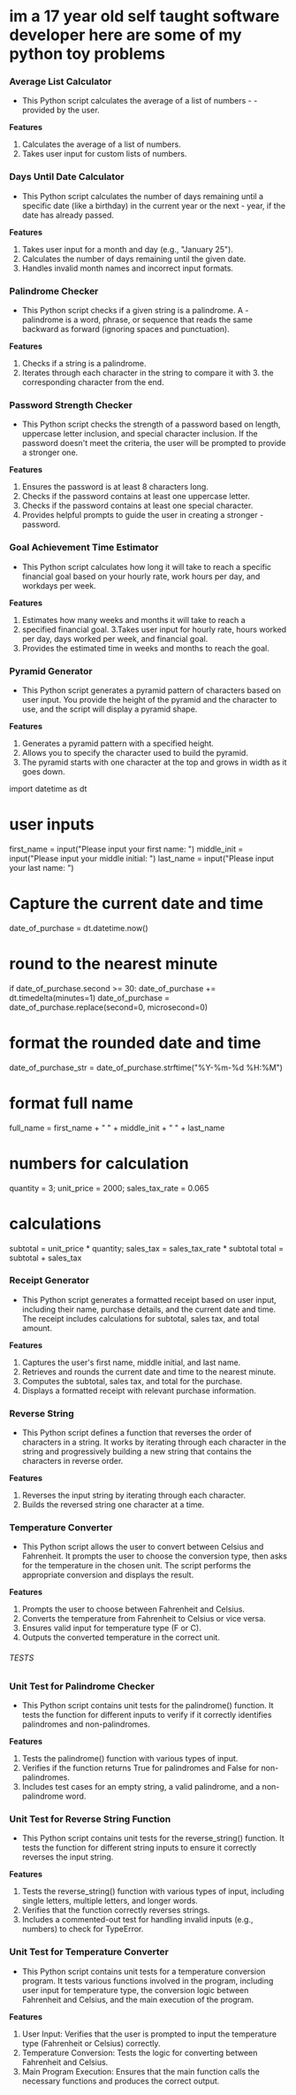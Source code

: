 # im a 17 year old self taught software developer here are some of my python toy problems

### Average List Calculator
- This Python script calculates the average of a list of numbers - - provided by the user.

**Features**
1. Calculates the average of a list of numbers.
2. Takes user input for custom lists of numbers.

### Days Until Date Calculator
- This Python script calculates the number of days remaining until a specific date (like a birthday) in the current year or the next - year, if the date has already passed.

**Features**
1. Takes user input for a month and day (e.g., "January 25").
2. Calculates the number of days remaining until the given date.
3. Handles invalid month names and incorrect input formats.

### Palindrome Checker
- This Python script checks if a given string is a palindrome. A - palindrome is a word, phrase, or sequence that reads the same backward as forward (ignoring spaces and punctuation).

**Features**
1. Checks if a string is a palindrome.
2. Iterates through each character in the string to compare it with 3. the corresponding character from the end.

### Password Strength Checker
- This Python script checks the strength of a password based on length, uppercase letter inclusion, and special character inclusion. If the password doesn't meet the criteria, the user will be prompted to provide a stronger one.

**Features**
1. Ensures the password is at least 8 characters long.
2. Checks if the password contains at least one uppercase letter.
3. Checks if the password contains at least one special character.
4. Provides helpful prompts to guide the user in creating a stronger - password.

### Goal Achievement Time Estimator
- This Python script calculates how long it will take to reach a specific financial goal based on your hourly rate, work hours per day, and workdays per week.

**Features**
1. Estimates how many weeks and months it will take to reach a 
2. specified financial goal.
3.Takes user input for hourly rate, hours worked per day, days worked per week, and financial goal.
4. Provides the estimated time in weeks and months to reach the goal.

### Pyramid Generator
- This Python script generates a pyramid pattern of characters based on user input. You provide the height of the pyramid and the character to use, and the script will display a pyramid shape.

**Features**
1. Generates a pyramid pattern with a specified height.
2. Allows you to specify the character used to build the pyramid.
3. The pyramid starts with one character at the top and grows in width as it goes down.


import datetime as dt

# user inputs
first_name = input("Please input your first name: ")
middle_init = input("Please input your middle initial: ")
last_name = input("Please input your last name: ")

# Capture the current date and time
date_of_purchase = dt.datetime.now()

# round to the nearest minute
if date_of_purchase.second >= 30:
    date_of_purchase += dt.timedelta(minutes=1)
date_of_purchase = date_of_purchase.replace(second=0, microsecond=0)

# format the rounded date and time
date_of_purchase_str = date_of_purchase.strftime("%Y-%m-%d %H:%M")

# format full name
full_name = first_name + " " + middle_init + " " + last_name

# numbers for calculation
quantity = 3;
unit_price = 2000;
sales_tax_rate = 0.065

# calculations
subtotal = unit_price * quantity;
sales_tax = sales_tax_rate * subtotal
total = subtotal + sales_tax

### Receipt Generator
- This Python script generates a formatted receipt based on user input, including their name, purchase details, and the current date and time. The receipt includes calculations for subtotal, sales tax, and total amount.

**Features**
1. Captures the user's first name, middle initial, and last name.
2. Retrieves and rounds the current date and time to the nearest minute.
3. Computes the subtotal, sales tax, and total for the purchase.
4. Displays a formatted receipt with relevant purchase information.

### Reverse String
- This Python script defines a function that reverses the order of characters in a string. It works by iterating through each character in the string and progressively building a new string that contains the characters in reverse order.

**Features**
1. Reverses the input string by iterating through each character.
2. Builds the reversed string one character at a time.

### Temperature Converter
- This Python script allows the user to convert between Celsius and Fahrenheit. It prompts the user to choose the conversion type, then asks for the temperature in the chosen unit. The script performs the appropriate conversion and displays the result.

**Features**
1. Prompts the user to choose between Fahrenheit and Celsius.
2. Converts the temperature from Fahrenheit to Celsius or vice versa.
3. Ensures valid input for temperature type (F or C).
4. Outputs the converted temperature in the correct unit.



###### TESTS

### Unit Test for Palindrome Checker
- This Python script contains unit tests for the palindrome() function. It tests the function for different inputs to verify if it correctly identifies palindromes and non-palindromes.

**Features**
1. Tests the palindrome() function with various types of input.
2. Verifies if the function returns True for palindromes and False for non-palindromes.
3. Includes test cases for an empty string, a valid palindrome, and a non-palindrome word.

### Unit Test for Reverse String Function
- This Python script contains unit tests for the reverse_string() function. It tests the function for different string inputs to ensure it correctly reverses the input string.

**Features**
1. Tests the reverse_string() function with various types of input, including single letters, multiple letters, and longer words.
2. Verifies that the function correctly reverses strings.
3. Includes a commented-out test for handling invalid inputs (e.g., numbers) to check for TypeError.

### Unit Test for Temperature Converter
- This Python script contains unit tests for a temperature conversion program. It tests various functions involved in the program, including user input for temperature type, the conversion logic between Fahrenheit and Celsius, and the main execution of the program.

**Features**
1. User Input: Verifies that the user is prompted to input the temperature type (Fahrenheit or Celsius) correctly.
2. Temperature Conversion: Tests the logic for converting between Fahrenheit and Celsius.
3. Main Program Execution: Ensures that the main function calls the necessary functions and produces the correct output.

